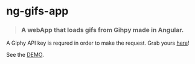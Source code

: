 # ng-gifs-app
> ### A webApp that loads gifs from Gihpy made in Angular.

A Giphy API key is requred in order to make the request.
Grab yours [here](https://developers.giphy.com/)!

See the [DEMO](https://amirabet.github.io/ng-gifs-app/).
